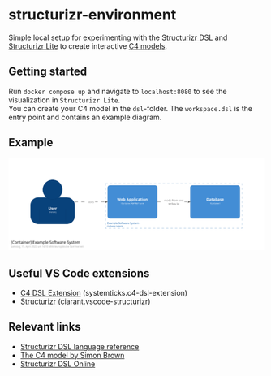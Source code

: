 # structurizr-environment
Simple local setup for experimenting with the [Structurizr DSL](https://structurizr.com/dsl) and [Structurizr Lite](https://structurizr.com/help/lite) to create interactive [C4 models](https://c4model.com/).

## Getting started
Run `docker compose up` and navigate to `localhost:8080` to see the visualization in `Structurizr Lite`.  
You can create your C4 model in the `dsl`-folder. The `workspace.dsl` is the entry point and contains an example diagram.

## Example
![Container diagram](./static/container-example.png)  
## Useful VS Code extensions
- [C4 DSL Extension](https://marketplace.visualstudio.com/items?itemName=systemticks.c4-dsl-extension) (systemticks.c4-dsl-extension)
- [Structurizr](https://marketplace.visualstudio.com/items?itemName=ciarant.vscode-structurizr) (ciarant.vscode-structurizr)

## Relevant links
- [Structurizr DSL language reference](https://github.com/structurizr/dsl/blob/master/docs/language-reference.md)
- [The C4 model by Simon Brown](https://c4model.com/)
- [Structurizr DSL Online](https://structurizr.com/dsl)